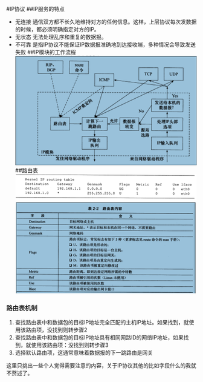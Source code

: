 #IP协议
##IP服务的特点
- 无连接
	通信双方都不长久地维持对方的任何信息。这样，上层协议每次发数据的时候，都必须明确指定对方的IP。
- 无状态
	无法处理乱序和重复的数据报。
- 不可靠
	是指IP协议不能保证IP数据报准确地到达接收端，多种情况会导致发送失败
##IP模块的工作流程
![IP工作流程](https://github.com/qujianbo/linux_server/blob/master/img/IP%E5%B7%A5%E4%BD%9C%E6%B5%81%E7%A8%8B.PNG)
##路由表
![](img/路由表实例.PNG)
![](img/路由表内容.PNG)
### 路由表机制 ###
1. 查找路由表中和数据包的目标IP地址完全匹配的主机IP地址。如果找到，就使用该路由项，没找到则转步骤2
2. 查找路由表中和数据包的目标IP地址具有相同网路ID的网络IP地址，如果找到，就使用该路由项：没找到则转步骤3
3. 选择默认路由项，这通常意味着数据报的下一跳路由是网关

这里只挑出一些个人觉得需要注意的内容，关于IP协议其他的比如字段什么的我就不赘述了。